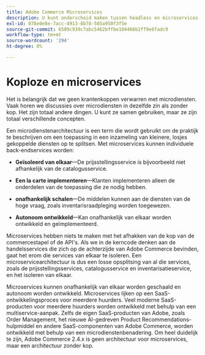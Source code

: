 ```yaml
---
title: Adobe Commerce Microservices
description: U kunt onderscheid maken tussen headless en microservices zoals deze voor Adobe Commerce gelden.
exl-id: 078e0e8e-7acc-4913-8b78-585a950f3f5e
source-git-commit: 6509c939c7abc5462bffbe104466b2ff9e6fadc9
workflow-type: tm+mt
source-wordcount: '294'
ht-degree: 0%

---
```


# Koploze en microservices

Het is belangrijk dat we geen krantenkoppen verwarren met microdiensten. Vaak horen we discussies over microdiensten in dezelfde zin als zonder kop. Het zijn totaal andere dingen. U kunt ze samen gebruiken, maar ze zijn totaal verschillende concepten.

Een microdienstenarchitectuur is een term die wordt gebruikt om de praktijk te beschrijven om een toepassing in een inzameling van kleinere, losjes gekoppelde diensten op te splitsen. Met microservices kunnen individuele back-endservices worden:

- **Geïsoleerd van elkaar**—De prijsstellingsservice is bijvoorbeeld niet afhankelijk van de catalogusservice.

- **Een la carte implementeren**—Klanten implementeren alleen de onderdelen van de toepassing die ze nodig hebben.

- **onafhankelijk schalen**—De middelen kunnen aan de diensten van de hoge vraag, zoals inventarisraadpleging worden toegewezen.

- **Autonoom ontwikkeld**—Kan onafhankelijk van elkaar worden ontwikkeld en geïmplementeerd.

Microservices hebben niets te maken met het afhakken van de kop van de commercestapel of de API&#39;s. Als we in de kerncode denken aan de handelsservices die zich op de achterzijde van Adobe Commerce bevinden, gaat het erom die services van elkaar te isoleren. Een microservicearchitectuur is dus een losse opsplitsing van al die services, zoals de prijsstellingsservices, catalogusservice en inventarisatieservice, en het isoleren van elkaar.

Microservices kunnen onafhankelijk van elkaar worden geschaald en autonoom worden ontwikkeld. Microservices lijken op een SaaS-ontwikkelingsproces voor meerdere huurders. Veel moderne SaaS-producten voor meerdere huurders worden ontwikkeld met behulp van een multiservice-aanpak. Zelfs de eigen SaaS-producten van Adobe, zoals Order Management, het nieuwe AI-gedreven Product Recommendations-hulpmiddel en andere SaaS-componenten van Adobe Commerce, worden ontwikkeld met behulp van een microdienstenbenadering. Om heel duidelijk te zijn, Adobe Commerce 2.4.x is geen architectuur voor microservices, maar een architectuur zonder kop.
